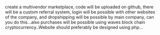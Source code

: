  create a multivendor marketplace, code will be uploaded on github, there will be a custom referral system, login will be possible with other websites of the company, and dropshipping will be possible by main company, can you do this...also purchases will be possible using waves block chain cryptocurrency..Website should preferably be designed using php... 
